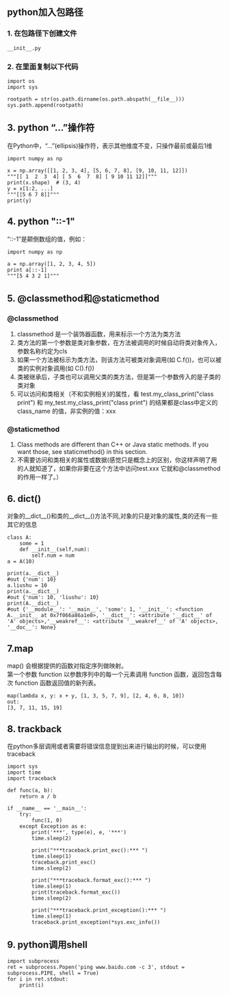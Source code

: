 ## python加入包路径
### 1. 在包路径下创建文件
    __init__.py
### 2. 在里面复制以下代码
    import os
    import sys

    rootpath = str(os.path.dirname(os.path.abspath(__file__)))
    sys.path.append(rootpath)
    
## 3. python “...”操作符
在Python中，“...”(ellipsis)操作符，表示其他维度不变，只操作最前或最后1维

    import numpy as np
    
    x = np.array([[1, 2, 3, 4], [5, 6, 7, 8], [9, 10, 11, 12]])
    """[[ 1  2  3  4] [ 5  6  7  8] [ 9 10 11 12]]"""
    print(x.shape)  # (3, 4)
    y = x[1:2, ...]
    """[[5 6 7 8]]"""
    print(y)

## 4. python "::-1"
“::-1”是颠倒数组的值，例如：  

    import numpy as np

    a = np.array([1, 2, 3, 4, 5])
    print a[::-1]
    """[5 4 3 2 1]"""

## 5. @classmethod和@staticmethod
### @classmethod    
   1. classmethod 是一个装饰器函数，用来标示一个方法为类方法    
   2. 类方法的第一个参数是类对象参数，在方法被调用的时候自动将类对象传入，参数名称约定为cls  
   3. 如果一个方法被标示为类方法，则该方法可被类对象调用(如 C.f())，也可以被类的实例对象调用(如 C().f())  
   4. 类被继承后，子类也可以调用父类的类方法，但是第一个参数传入的是子类的类对象    
   5. 可以访问和类相关（不和实例相关)的属性，看 test.my_class_print("class print") 和 my_test.my_class_print("class print") 的结果都是class中定义的class_name  的值，非实例的值：xxx 

### @staticmethod    
   1. Class methods are different than C++ or Java static methods. If you want those, see staticmethod() in this section.  
   2. 不需要访问和类相关的属性或数据(感觉只是概念上的区别，你这样声明了用的人就知道了，如果你非要在这个方法中访问test.xxx 它就和@classmethod的作用一样了。）
   
## 6. __dict__()
对象的__dict__()和类的__dict__()方法不同,对象的只是对象的属性,类的还有一些其它的信息    

    class A:
        some = 1
        def __init__(self,num):
            self.num = num
    a = A(10)

    print(a.__dict__)
    #out {'num': 10}
    a.liushu = 10
    print(a.__dict__)
    #out {'num': 10, 'liushu': 10}
    print(A.__dict__)
    #out {'__module__': '__main__', 'some': 1, '__init__': <function A.__init__ at 0x7f066a86a1e0>, '__dict__': <attribute '__dict__' of 'A' objects>,'__weakref__': <attribute '__weakref__' of 'A' objects>, '__doc__': None}

## 7.map
map() 会根据提供的函数对指定序列做映射。  
第一个参数 function 以参数序列中的每一个元素调用 function 函数，返回包含每次 function 函数返回值的新列表。  

    map(lambda x, y: x + y, [1, 3, 5, 7, 9], [2, 4, 6, 8, 10])
    out:
    [3, 7, 11, 15, 19]
    
## 8. trackback
在python多层调用或者需要将错误信息提到出来进行输出的时候，可以使用traceback  

    import sys
    import time
    import traceback

    def func(a, b):
        return a / b

    if __name__ == '__main__':
        try:
            func(1, 0)
        except Exception as e:
            print('***', type(e), e, '***')
            time.sleep(2)

            print("***traceback.print_exc():*** ")
            time.sleep(1)
            traceback.print_exc()
            time.sleep(2)

            print("***traceback.format_exc():*** ")
            time.sleep(1)
            print(traceback.format_exc())
            time.sleep(2)

            print("***traceback.print_exception():*** ")
            time.sleep(1)
            traceback.print_exception(*sys.exc_info())
## 9. python调用shell
    import subprocess
    ret = subprocess.Popen('ping www.baidu.com -c 3', stdout = subprocess.PIPE, shell = True)
    for i in ret.stdout:
        print(i)

